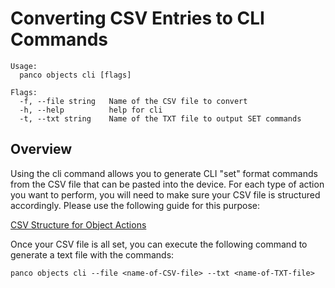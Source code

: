 # Converting CSV Entries to CLI Commands

```
Usage:
  panco objects cli [flags]

Flags:
  -f, --file string   Name of the CSV file to convert
  -h, --help          help for cli
  -t, --txt string    Name of the TXT file to output SET commands
  ```

## Overview

Using the cli command allows you to generate CLI "set" format commands from the CSV file that can be pasted into the device. For each type of action you want to perform,
you will need to make sure your CSV file is structured accordingly. Please use the following guide for this purpose:

[CSV Structure for Object Actions](https://panco.dev/csvObjects.html)

Once your CSV file is all set, you can execute the following command to generate a text file with the commands:

```
panco objects cli --file <name-of-CSV-file> --txt <name-of-TXT-file>
```